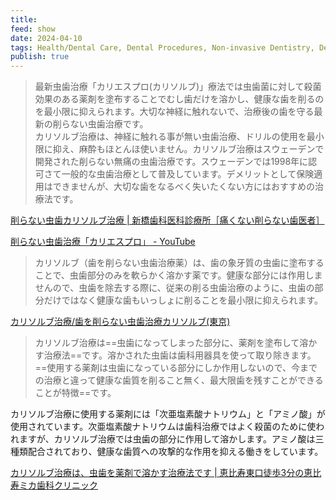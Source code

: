 ```yaml
---
title: 
feed: show
date: 2024-04-10
tags: Health/Dental Care, Dental Procedures, Non-invasive Dentistry, Dental Technology
publish: true
---
```

> 最新虫歯治療「カリエスプロ(カリソルブ)」療法では虫歯菌に対して殺菌効果のある薬剤を塗布することでむし歯だけを溶かし、健康な歯を削るのを最小限に抑えられます。大切な神経に触れないで、治療後の歯を守る最新の削らない虫歯治療です。  
カリソルブ治療は、神経に触れる事が無い虫歯治療、ドリルの使用を最小限に抑え、麻酔もほとんほ使いません。カリソルブ治療はスウェーデンで開発された削らない無痛の虫歯治療です。スウェーデンでは1998年に認可さて一般的な虫歯治療として普及しています。デメリットとして保険適用はできませんが、大切な歯をなるべく失いたくない方にはおすすめの治療法です。

[削らない虫歯カリソルブ治療 | 新橋歯科医科診療所［痛くない削らない歯医者］](https://shinbashishika.com/medical-treatment/decay/)

[削らない虫歯治療「カリエスプロ」 - YouTube](https://youtu.be/iOUl4Lil0lo)

> カリソルブ（歯を削らない虫歯治療薬）は、歯の象牙質の虫歯に塗布することで、虫歯部分のみを軟らかく溶かす薬です。健康な部分には作用しませんので、虫歯を除去する際に、従来の削る虫歯治療のように、虫歯の部分だけではなく健康な歯もいっしょに削ることを最小限に抑えられます。

[カリソルブ治療/歯を削らない虫歯治療カリソルブ(東京)](https://amanodental.com/calisolv.htm)

> カリソルブ治療は==虫歯になってしまった部分に、薬剤を塗布して溶かす治療法==です。溶かされた虫歯は歯科用器具を使って取り除きます。  
==使用する薬剤は虫歯になっている部分にしか作用しないので、今までの治療と違って健康な歯質を削ること無く、最大限歯を残すことができることが特徴==です。
>
カリソルブ治療に使用する薬剤には「次亜塩素酸ナトリウム」と「アミノ酸」が使用されています。次亜塩素酸ナトリウムは歯科治療ではよく殺菌のために使われますが、カリソルブ治療では虫歯の部分に作用して溶かします。アミノ酸は三種類配合されており、健康な歯質への攻撃的な作用を抑える働きをしています。 

[カリソルブ治療は、虫歯を薬剤で溶かす治療法です | 恵比寿東口徒歩3分の恵比寿ミカ歯科クリニック](https://ebisu-smile.jp/carisolv.php)

